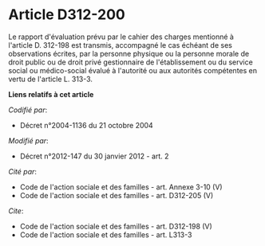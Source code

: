 # Article D312-200

Le rapport d'évaluation prévu par le cahier des charges mentionné à l'article D. 312-198 est transmis, accompagné le cas
échéant de ses observations écrites, par la personne physique ou la personne morale de droit public ou de droit privé
gestionnaire de l'établissement ou du service social ou médico-social évalué à l'autorité ou aux autorités compétentes en
vertu de l'article L. 313-3.

**Liens relatifs à cet article**

_Codifié par_:

  - Décret n°2004-1136 du 21 octobre 2004

_Modifié par_:

  - Décret n°2012-147 du 30 janvier 2012 - art. 2

_Cité par_:

  - Code de l'action sociale et des familles - art. Annexe 3-10 (V)
  - Code de l'action sociale et des familles - art. D312-205 (V)

_Cite_:

  - Code de l'action sociale et des familles - art. D312-198 (V)
  - Code de l'action sociale et des familles - art. L313-3

